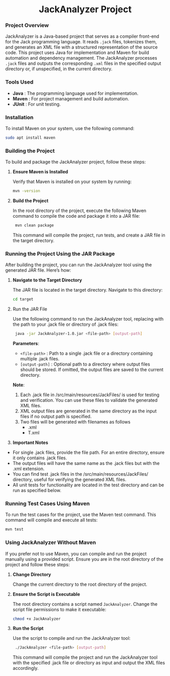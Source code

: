 # <Center>JackAnalyzer Project</Center>

### Project Overview

JackAnalyzer is a Java-based project that serves as a compiler front-end for the Jack programming language. It reads
`.jack` files, tokenizes them, and generates an XML file with a structured representation of the source code. This project
uses Java for implementation and Maven for build automation and dependency management. The JackAnalyzer processes `.jack`
files and outputs the corresponding `.xml` files in the specified output directory or, if unspecified, in the current
directory.

### Tools Used

- **Java** : The programming language used for implementation.
- **Maven** : For project management and build automation.
- **JUnit** : For unit testing.

### Installation

To install Maven on your system, use the following command:
```bash
sudo apt install maven
```

### Building the Project

To build and package the JackAnalyzer project, follow these steps:

1. **Ensure Maven is Installed**
 
   Verify that Maven is installed on your system by running:
    
   ```bash
   mvn -version
   ```
   
2. **Build the Project**

   In the root directory of the project, execute the following Maven command to compile the code and package it into a JAR file:
 
   ```bash
    mvn clean package
   ```

    This command will compile the project, run tests, and create a JAR file in the target directory.

### Running the Project Using the JAR Package

After building the project, you can run the JackAnalyzer tool using the generated JAR file. Here’s how:

1. **Navigate to the Target Directory**

    The JAR file is located in the target directory. Navigate to this directory:
   ```bash
   cd target
   ```

2. Run the JAR File

   Use the following command to run the JackAnalyzer tool, replacing <file-path> with the path to your .jack file or directory of .jack files:

   ```bash
    java -jar JackAnalyzer-1.0.jar <file-path> [output-path]
   ```

   **Parameters**:
   - `<file-path>` : Path to a single .jack file or a directory containing multiple .jack files.
   - `[output-path]` : Optional path to a directory where output files should be stored. If omitted, the output files are saved to the current directory.

   **Note**:
    1. Each .jack file in /src/main/resources/JackFiles/ is used for testing and verification. You can use these files to validate the generated XML files.
    2. XML output files are generated in the same directory as the input files if no output path is specified.
    3. Two files will be generated with filenames as follows
       - <fileName>.xml 
       - <fileName>T.xml

3. **Important Notes**
- For single .jack files, provide the file path. For an entire directory, ensure it only contains .jack files.
- The output files will have the same name as the .jack files but with the .xml extension.
- You can find test .jack files in the /src/main/resources/JackFiles/ directory, useful for verifying the generated XML files.
- All unit tests for functionality are located in the test directory and can be run as specified below.

### Running Test Cases Using Maven

To run the test cases for the project, use the Maven test command. This command will compile and execute all tests:

```bash
mvn test
```

### Using JackAnalyzer Without Maven

If you prefer not to use Maven, you can compile and run the project manually using a provided script. Ensure you are in the root directory of the project and follow these steps:

1. **Change Directory**
 
   Change the current directory to the root directory of the project.

2. **Ensure the Script is Executable**

    The root directory contains a script named `JackAnalyzer`. Change the script file permissions to make it executable:
   ```bash
   chmod +x JackAnalyzer
   ```

3. **Run the Script**

   Use the script to compile and run the JackAnalyzer tool:
   
   ```bash
    ./JackAnalyzer <file-path> [output-path]
   ```

   This command will compile the project and run the JackAnalyzer tool with the specified .jack file or directory as
   input and output the XML files accordingly.

